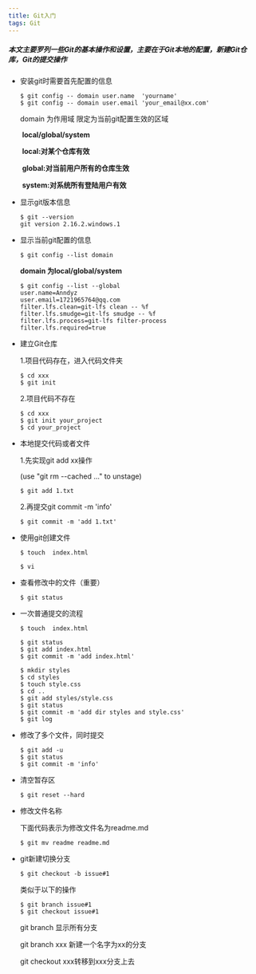 ```yaml
---
title: Git入门
tags: Git
---
```

##### 本文主要罗列一些Git的基本操作和设置，主要在于Git本地的配置，新建Git仓库，Git的提交操作

<!--more-->

- 安装git时需要首先配置的信息

  ```shell
  $ git config -- domain user.name  'yourname'
  $ git config -- domain user.email 'your_email@xx.com'
  ```

  domain  为作用域 限定为当前git配置生效的区域

  ​				**local/global/system**

  ​				**local:对某个仓库有效**

  ​				**global:对当前用户所有的仓库生效**

  ​				**system:对系统所有登陆用户有效**

- 显示git版本信息

  ```shell
  $ git --version
  git version 2.16.2.windows.1
  ```

- 显示当前git配置的信息

  ```shell
  $ git config --list domain
  ```

  **domain  为local/global/system**

  ```shell
  $ git config --list --global
  user.name=Anndyz
  user.email=1721965764@qq.com
  filter.lfs.clean=git-lfs clean -- %f
  filter.lfs.smudge=git-lfs smudge -- %f
  filter.lfs.process=git-lfs filter-process
  filter.lfs.required=true
  ```

- 建立Git仓库

  1.项目代码存在，进入代码文件夹

  ```shell
  $ cd xxx
  $ git init
  ```

  2.项目代码不存在

  ```shell
  $ cd xxx
  $ git init your_project
  $ cd your_project
  ```

- 本地提交代码或者文件

  1.先实现git add  xx操作

    (use "git rm --cached <file>..." to unstage)

  ```shell
  $ git add 1.txt
  ```

  2.再提交git commit -m  'info'

  ```shell
  $ git commit -m 'add 1.txt'
  ```

- 使用git创建文件

  ```shell
  $ touch  index.html  
  ```

  ```shell
  $ vi
  ```

- 查看修改中的文件（重要）

  ```shell
  $ git status
  ```

- 一次普通提交的流程

  ```shell
  $ touch  index.html 
  
  $ git status
  $ git add index.html
  $ git commit -m 'add index.html'
  
  $ mkdir styles
  $ cd styles
  $ touch style.css 
  $ cd ..
  $ git add styles/style.css
  $ git status
  $ git commit -m 'add dir styles and style.css'
  $ git log
  
  ```

- 修改了多个文件，同时提交

  ```shell
  $ git add -u
  $ git status
  $ git commit -m 'info'
  ```

- 清空暂存区

  ```shell
  $ git reset --hard
  ```

- 修改文件名称

  下面代码表示为修改文件名为readme.md

  ```shell
  $ git mv readme readme.md
  ```

- git新建切换分支

  ```shell
  $ git checkout -b issue#1
  ```

  类似于以下的操作

  ```shell
  $ git branch issue#1
  $ git checkout issue#1
  ```

  git branch  显示所有分支

  git branch xxx  新建一个名字为xx的分支

  git checkout xxx转移到xxx分支上去